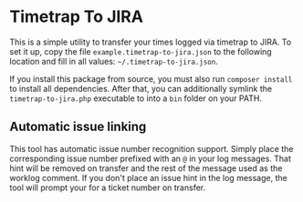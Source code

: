 # Timetrap To JIRA

This is a simple utility to transfer your times logged via timetrap to JIRA. To
set it up, copy the file ```example.timetrap-to-jira.json``` to the following
location and fill in all values: ```~/.timetrap-to-jira.json```.

If you install this package from source, you must also run
```composer install``` to install all dependencies. After that, you can
additionally symlink the ```timetrap-to-jira.php``` executable to into a
```bin``` folder on your PATH.

## Automatic issue linking
This tool has automatic issue number recognition support. Simply place the
corresponding issue number prefixed with an ```@``` in your log messages. That
hint will be removed on transfer and the rest of the message used as the worklog
comment. If you don't place an issue hint in the log message, the tool will
prompt your for a ticket number on transfer.